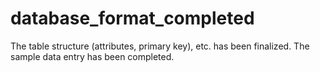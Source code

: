 # database_format_completed
The table structure (attributes, primary key), etc. has been finalized. The sample data entry has been completed.
